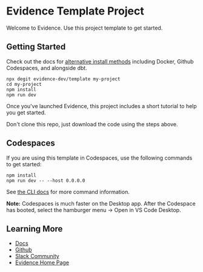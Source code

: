 # Evidence Template Project

Welcome to Evidence. Use this project template to get started.

## Getting Started

Check out the docs for [alternative install methods](https://docs.evidence.dev/getting-started/install-evidence) including Docker, Github Codespaces, and alongside dbt.

```shell
npx degit evidence-dev/template my-project
cd my-project 
npm install 
npm run dev 
```

Once you've launched Evidence, this project includes a short tutorial to help you get started.

Don't clone this repo, just download the code using the steps above.

## Codespaces

If you are using this template in Codespaces, use the following commands to get started:

```shell
npm install
npm run dev -- --host 0.0.0.0
```

See [the CLI docs](https://docs.evidence.dev/cli/) for more command information.

**Note:** Codespaces is much faster on the Desktop app. After the Codespace has booted, select the hamburger menu → Open in VS Code Desktop.

## Learning More

- [Docs](https://docs.evidence.dev/)
- [Github](https://github.com/evidence-dev/evidence)
- [Slack Community](https://join.slack.com/t/evidencedev/shared_invite/zt-uda6wp6a-hP6Qyz0LUOddwpXW5qG03Q)
- [Evidence Home Page](https://www.evidence.dev)
